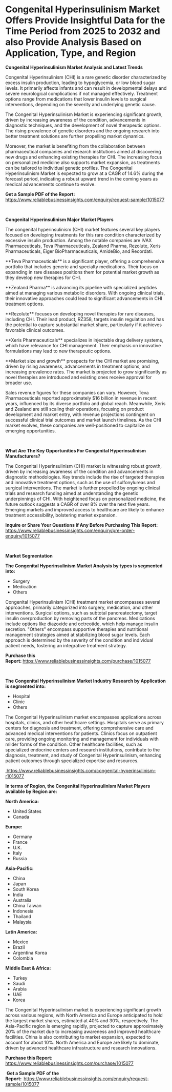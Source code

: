 <p><h1>Congenital Hyperinsulinism Market Offers Provide Insightful Data for the Time Period from 2025 to 2032 and also Provide Analysis Based on Application, Type, and Region</h1></p><p><strong>Congenital Hyperinsulinism Market Analysis and Latest Trends</strong></p>
<p><p>Congenital Hyperinsulinism (CHI) is a rare genetic disorder characterized by excess insulin production, leading to hypoglycemia, or low blood sugar levels. It primarily affects infants and can result in developmental delays and severe neurological complications if not managed effectively. Treatment options range from medications that lower insulin levels to surgical interventions, depending on the severity and underlying genetic cause.</p><p>The Congenital Hyperinsulinism Market is experiencing significant growth, driven by increasing awareness of the condition, advancements in diagnostic techniques, and the development of novel therapeutic options. The rising prevalence of genetic disorders and the ongoing research into better treatment solutions are further propelling market dynamics. </p><p>Moreover, the market is benefiting from the collaboration between pharmaceutical companies and research institutions aimed at discovering new drugs and enhancing existing therapies for CHI. The increasing focus on personalized medicine also supports market expansion, as treatments can be tailored to individual genetic profiles. The Congenital Hyperinsulinism Market is expected to grow at a CAGR of 14.6% during the forecast period, indicating a robust upward trend in the coming years as medical advancements continue to evolve.</p></p>
<p><strong>Get a Sample PDF of the Report:&nbsp;</strong> <a href="https://www.reliablebusinessinsights.com/enquiry/request-sample/1015077?utm_campaign=101&utm_medium=2&utm_source=Github&utm_content=ia&utm_term=17042025&utm_id=congenital-hyperinsulinism">https://www.reliablebusinessinsights.com/enquiry/request-sample/1015077</a></p>
<p>&nbsp;</p>
<p><strong>Congenital Hyperinsulinism Major Market Players</strong></p>
<p><p>The congenital hyperinsulinism (CHI) market features several key players focused on developing treatments for this rare condition characterized by excessive insulin production. Among the notable companies are IVAX Pharmaceuticals, Teva Pharmaceuticals, Zealand Pharma, Rezolute, Xeris Pharmaceuticals, Eiger BioPharmaceuticals, AmideBio, and Recordati.</p><p>**Teva Pharmaceuticals** is a significant player, offering a comprehensive portfolio that includes generic and specialty medications. Their focus on expanding in rare diseases positions them for potential market growth as they develop new therapies for CHI.</p><p>**Zealand Pharma** is advancing its pipeline with specialized peptides aimed at managing various metabolic disorders. With ongoing clinical trials, their innovative approaches could lead to significant advancements in CHI treatment options.</p><p>**Rezolute** focuses on developing novel therapies for rare diseases, including CHI. Their lead product, RZ358, targets insulin regulation and has the potential to capture substantial market share, particularly if it achieves favorable clinical outcomes.</p><p>**Xeris Pharmaceuticals** specializes in injectable drug delivery systems, which have relevance for CHI management. Their emphasis on innovative formulations may lead to new therapeutic options.</p><p>**Market size and growth** prospects for the CHI market are promising, driven by rising awareness, advancements in treatment options, and increasing prevalence rates. The market is projected to grow significantly as novel therapies are introduced and existing ones receive approval for broader use.</p><p>Sales revenue figures for these companies can vary. However, Teva Pharmaceuticals reported approximately $16 billion in revenue in recent years, influenced by its diverse portfolio and global reach. Meanwhile, Xeris and Zealand are still scaling their operations, focusing on product development and market entry, with revenue projections contingent on successful clinical trial outcomes and market launch timelines. As the CHI market evolves, these companies are well-positioned to capitalize on emerging opportunities.</p></p>
<p>&nbsp;</p>
<p><strong>What Are The Key Opportunities For Congenital Hyperinsulinism Manufacturers?</strong></p>
<p><p>The Congenital Hyperinsulinism (CHI) market is witnessing robust growth, driven by increasing awareness of the condition and advancements in diagnostic methodologies. Key trends include the rise of targeted therapies and innovative treatment options, such as the use of sulfonylureas and surgical interventions. The market is further propelled by ongoing clinical trials and research funding aimed at understanding the genetic underpinnings of CHI. With heightened focus on personalized medicine, the future outlook suggests a CAGR of over 8% over the next five years. Emerging markets and improved access to healthcare are likely to enhance treatment accessibility, bolstering market expansion.</p></p>
<p><strong>Inquire or Share Your Questions If Any Before Purchasing This Report:</strong> <a href="https://www.reliablebusinessinsights.com/enquiry/pre-order-enquiry/1015077?utm_campaign=101&utm_medium=2&utm_source=Github&utm_content=ia&utm_term=17042025&utm_id=congenital-hyperinsulinism">https://www.reliablebusinessinsights.com/enquiry/pre-order-enquiry/1015077</a></p>
<p>&nbsp;</p>
<p><strong>Market Segmentation</strong></p>
<p><strong>The Congenital Hyperinsulinism Market Analysis by types is segmented into:</strong></p>
<p><ul><li>Surgery</li><li>Medication</li><li>Others</li></ul></p>
<p><p>Congenital Hyperinsulinism (CHI) treatment market encompasses several approaches, primarily categorized into surgery, medication, and other interventions. Surgical options, such as subtotal pancreatectomy, target insulin overproduction by removing parts of the pancreas. Medications include options like diazoxide and octreotide, which help manage insulin secretion. "Others" encompass supportive therapies and nutritional management strategies aimed at stabilizing blood sugar levels. Each approach is determined by the severity of the condition and individual patient needs, fostering an integrative treatment strategy.</p></p>
<p><strong>Purchase this Report:&nbsp;</strong><a href="https://www.reliablebusinessinsights.com/purchase/1015077?utm_campaign=101&utm_medium=2&utm_source=Github&utm_content=ia&utm_term=17042025&utm_id=congenital-hyperinsulinism">https://www.reliablebusinessinsights.com/purchase/1015077</a></p>
<p>&nbsp;</p>
<p><strong>The Congenital Hyperinsulinism Market Industry Research by Application is segmented into:</strong></p>
<p><ul><li>Hospital</li><li>Clinic</li><li>Others</li></ul></p>
<p><p>The Congenital Hyperinsulinism market encompasses applications across hospitals, clinics, and other healthcare settings. Hospitals serve as primary centers for diagnosis and treatment, offering comprehensive care and advanced medical interventions for patients. Clinics focus on outpatient care, providing ongoing monitoring and management for individuals with milder forms of the condition. Other healthcare facilities, such as specialized endocrine centers and research institutions, contribute to the diagnosis, treatment, and study of Congenital Hyperinsulinism, enhancing patient outcomes through specialized expertise and resources.</p></p>
<p><a href="https://www.reliablebusinessinsights.com/congenital-hyperinsulinism-r1015077?utm_campaign=101&utm_medium=2&utm_source=Github&utm_content=ia&utm_term=17042025&utm_id=congenital-hyperinsulinism">&nbsp;https://www.reliablebusinessinsights.com/congenital-hyperinsulinism-r1015077</a></p>
<p><strong>In terms of Region, the Congenital Hyperinsulinism Market Players available by Region are:</strong></p>
<p>
    <p> <strong> North America: </strong>
        <ul>
            <li>United States</li>
            <li>Canada</li>
        </ul>
        </p> 
    <p> <strong> Europe: </strong>
        <ul>
            <li>Germany</li>
            <li>France</li>
            <li>U.K.</li>
            <li>Italy</li>
            <li>Russia</li>
        </ul>
        </p> 
    <p> <strong> Asia-Pacific: </strong>
        <ul>
            <li>China</li>
            <li>Japan</li>
            <li>South Korea</li>
            <li>India</li>
            <li>Australia</li>
            <li>China Taiwan</li>
            <li>Indonesia</li>
            <li>Thailand</li>
            <li>Malaysia</li>
        </ul>
        </p> 
    <p> <strong> Latin America: </strong>
        <ul>
            <li>Mexico</li>
            <li>Brazil</li>
            <li>Argentina Korea</li>
            <li>Colombia</li>
        </ul>
        </p> 
    <p> <strong> Middle East & Africa: </strong>
        <ul>
            <li>Turkey</li>
            <li>Saudi</li>
            <li>Arabia</li>
            <li>UAE</li>
            <li>Korea</li>
        </ul>
    </p>
    </p>
<p><p>The Congenital Hyperinsulinism market is experiencing significant growth across various regions, with North America and Europe anticipated to hold the largest market shares, estimated at 40% and 30%, respectively. The Asia-Pacific region is emerging rapidly, projected to capture approximately 20% of the market due to increasing awareness and improved healthcare facilities. China is also contributing to market expansion, expected to account for about 10%. North America and Europe are likely to dominate, driven by advanced healthcare infrastructure and research innovations.</p></p>
<p><strong>Purchase this Report: </strong><a href="https://www.reliablebusinessinsights.com/purchase/1015077?utm_campaign=101&utm_medium=2&utm_source=Github&utm_content=ia&utm_term=17042025&utm_id=congenital-hyperinsulinism">https://www.reliablebusinessinsights.com/purchase/1015077</a></p>
<p>&nbsp;<strong>Get a Sample PDF of the Report:&nbsp;&nbsp;</strong><a href="https://www.reliablebusinessinsights.com/enquiry/request-sample/1015077?utm_campaign=101&utm_medium=2&utm_source=Github&utm_content=ia&utm_term=17042025&utm_id=congenital-hyperinsulinism">https://www.reliablebusinessinsights.com/enquiry/request-sample/1015077</a></p>
<p><strong></strong></p>
<p><p></p><p></p><p></p></p>